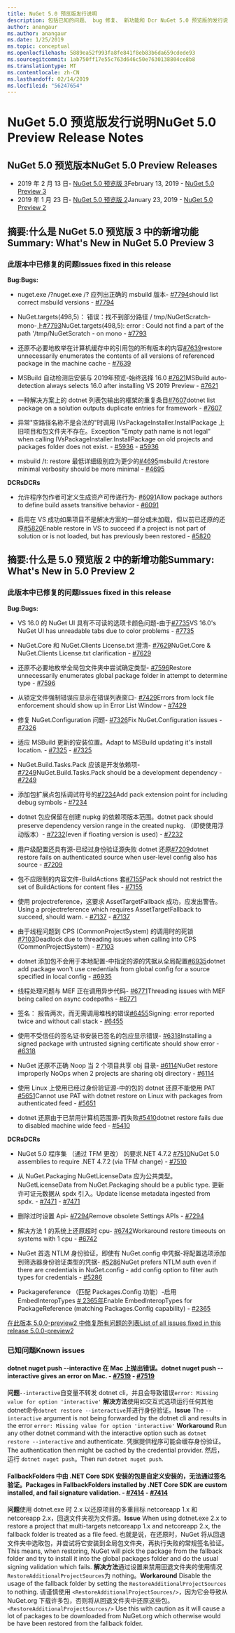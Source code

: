 ```yaml
---
title: NuGet 5.0 预览版发行说明
description: 包括已知的问题、 bug 修复、 新功能和 Dcr NuGet 5.0 预览版的发行说明。
author: anangaur
ms.author: anangaur
ms.date: 1/25/2019
ms.topic: conceptual
ms.openlocfilehash: 5889ea52f993fa8fe841f8eb83b6da659cdede93
ms.sourcegitcommit: 1ab750ff17e55c763d646c50e7630138804ce8b8
ms.translationtype: MT
ms.contentlocale: zh-CN
ms.lasthandoff: 02/14/2019
ms.locfileid: "56247654"
---
```

# <a name="nuget-50-preview-release-notes"></a><span data-ttu-id="27326-103">NuGet 5.0 预览版发行说明</span><span class="sxs-lookup"><span data-stu-id="27326-103">NuGet 5.0 Preview Release Notes</span></span>

## <a name="nuget-50-preview-releases"></a><span data-ttu-id="27326-104">NuGet 5.0 预览版本</span><span class="sxs-lookup"><span data-stu-id="27326-104">NuGet 5.0 Preview Releases</span></span>

* <span data-ttu-id="27326-105">2019 年 2 月 13 日- [NuGet 5.0 预览版 3](#summary-whats-new-in-50-preview-3)</span><span class="sxs-lookup"><span data-stu-id="27326-105">February 13, 2019 - [NuGet 5.0 Preview 3](#summary-whats-new-in-50-preview-3)</span></span>
* <span data-ttu-id="27326-106">2019 年 1 月 23 日- [NuGet 5.0 预览版 2](#summary-whats-new-in-50-preview-2)</span><span class="sxs-lookup"><span data-stu-id="27326-106">January 23, 2019 - [NuGet 5.0 Preview 2](#summary-whats-new-in-50-preview-2)</span></span>

## <a name="summary-whats-new-in-nuget-50-preview-3"></a><span data-ttu-id="27326-107">摘要:什么是 NuGet 5.0 预览版 3 中的新增功能</span><span class="sxs-lookup"><span data-stu-id="27326-107">Summary: What's New in NuGet 5.0 Preview 3</span></span>

### <a name="issues-fixed-in-this-release"></a><span data-ttu-id="27326-108">此版本中已修复的问题</span><span class="sxs-lookup"><span data-stu-id="27326-108">Issues fixed in this release</span></span> 

<span data-ttu-id="27326-109">**Bug:**</span><span class="sxs-lookup"><span data-stu-id="27326-109">**Bugs:**</span></span>

* <span data-ttu-id="27326-110">nuget.exe /?</span><span class="sxs-lookup"><span data-stu-id="27326-110">nuget.exe /?</span></span> <span data-ttu-id="27326-111">应列出正确的 msbuild 版本- [#7794](https://github.com/NuGet/Home/issues/7794)</span><span class="sxs-lookup"><span data-stu-id="27326-111">should list correct msbuild versions - [#7794](https://github.com/NuGet/Home/issues/7794)</span></span>

* <span data-ttu-id="27326-112">NuGet.targets(498,5)： 错误：找不到部分路径 / tmp/NuGetScratch-mono-上[#7793](https://github.com/NuGet/Home/issues/7793)</span><span class="sxs-lookup"><span data-stu-id="27326-112">NuGet.targets(498,5): error : Could not find a part of the path '/tmp/NuGetScratch - on mono - [#7793](https://github.com/NuGet/Home/issues/7793)</span></span>

* <span data-ttu-id="27326-113">还原不必要地枚举在计算机缓存中的引用包的所有版本的内容[#7639](https://github.com/NuGet/Home/issues/7639)</span><span class="sxs-lookup"><span data-stu-id="27326-113">restore unnecessarily enumerates the contents of all versions of referenced package in the machine cache - [#7639](https://github.com/NuGet/Home/issues/7639)</span></span>

* <span data-ttu-id="27326-114">MSBuild 自动检测后安装与 2019年预览-始终选择 16.0 [#7621](https://github.com/NuGet/Home/issues/7621)</span><span class="sxs-lookup"><span data-stu-id="27326-114">MSBuild auto-detection always selects 16.0 after installing VS 2019 Preview - [#7621](https://github.com/NuGet/Home/issues/7621)</span></span>

* <span data-ttu-id="27326-115">一种解决方案上的 dotnet 列表包输出的框架的重复条目[#7607](https://github.com/NuGet/Home/issues/7607)</span><span class="sxs-lookup"><span data-stu-id="27326-115">dotnet list package on a solution outputs duplicate entries for framework - [#7607](https://github.com/NuGet/Home/issues/7607)</span></span>

* <span data-ttu-id="27326-116">异常"空路径名称不是合法的"时调用 IVsPackageInstaller.InstallPackage 上旧项目和包文件夹不存在。</span><span class="sxs-lookup"><span data-stu-id="27326-116">Exception "Empty path name is not legal" when calling IVsPackageInstaller.InstallPackage on old projects and packages folder does not exist.</span></span><span data-ttu-id="27326-117"> - [#5936](https://github.com/NuGet/Home/issues/5936)</span><span class="sxs-lookup"><span data-stu-id="27326-117"> - [#5936](https://github.com/NuGet/Home/issues/5936)</span></span>

* <span data-ttu-id="27326-118">msbuild /t: restore 最低详细级别应为更少的[#4695](https://github.com/NuGet/Home/issues/4695)</span><span class="sxs-lookup"><span data-stu-id="27326-118">msbuild /t:restore minimal verbosity should be more minimal - [#4695](https://github.com/NuGet/Home/issues/4695)</span></span>

<span data-ttu-id="27326-119">**DCRs**</span><span class="sxs-lookup"><span data-stu-id="27326-119">**DCRs**</span></span>

* <span data-ttu-id="27326-120">允许程序包作者可定义生成资产可传递行为- [#6091](https://github.com/NuGet/Home/issues/6091)</span><span class="sxs-lookup"><span data-stu-id="27326-120">Allow package authors to define build assets transitive behavior - [#6091](https://github.com/NuGet/Home/issues/6091)</span></span>

* <span data-ttu-id="27326-121">启用在 VS 成功如果项目不是解决方案的一部分或未加载，但以前已还原的还原[#5820](https://github.com/NuGet/Home/issues/5820)</span><span class="sxs-lookup"><span data-stu-id="27326-121">Enable restore in VS to succeed if a project is not part of solution or is not loaded, but has previously been restored - [#5820](https://github.com/NuGet/Home/issues/5820)</span></span>


## <a name="summary-whats-new-in-50-preview-2"></a><span data-ttu-id="27326-122">摘要:什么是 5.0 预览版 2 中的新增功能</span><span class="sxs-lookup"><span data-stu-id="27326-122">Summary: What's New in 5.0 Preview 2</span></span>

### <a name="issues-fixed-in-this-release"></a><span data-ttu-id="27326-123">此版本中已修复的问题</span><span class="sxs-lookup"><span data-stu-id="27326-123">Issues fixed in this release</span></span>

<span data-ttu-id="27326-124">**Bug:**</span><span class="sxs-lookup"><span data-stu-id="27326-124">**Bugs:**</span></span>

* <span data-ttu-id="27326-125">VS 16.0 的 NuGet UI 具有不可读的选项卡颜色问题-由于[#7735](https://github.com/NuGet/Home/issues/7735)</span><span class="sxs-lookup"><span data-stu-id="27326-125">VS 16.0's NuGet UI has unreadable tabs due to color problems - [#7735](https://github.com/NuGet/Home/issues/7735)</span></span>

* <span data-ttu-id="27326-126">NuGet.Core 和 NuGet.Clients License.txt 澄清- [#7629](https://github.com/NuGet/Home/issues/7629)</span><span class="sxs-lookup"><span data-stu-id="27326-126">NuGet.Core & NuGet.Clients License.txt clarification - [#7629](https://github.com/NuGet/Home/issues/7629)</span></span>

* <span data-ttu-id="27326-127">还原不必要地枚举全局包文件夹中尝试确定类型- [#7596](https://github.com/NuGet/Home/issues/7596)</span><span class="sxs-lookup"><span data-stu-id="27326-127">Restore unnecessarily enumerates global package folder in attempt to determine type - [#7596](https://github.com/NuGet/Home/issues/7596)</span></span>

* <span data-ttu-id="27326-128">从锁定文件强制错误应显示在错误列表窗口- [#7429](https://github.com/NuGet/Home/issues/7429)</span><span class="sxs-lookup"><span data-stu-id="27326-128">Errors from lock file enforcement should show up in Error List Window - [#7429](https://github.com/NuGet/Home/issues/7429)</span></span>

* <span data-ttu-id="27326-129">修复 NuGet.Configuration 问题- [#7326](https://github.com/NuGet/Home/issues/7326)</span><span class="sxs-lookup"><span data-stu-id="27326-129">Fix NuGet.Configuration issues - [#7326](https://github.com/NuGet/Home/issues/7326)</span></span>

* <span data-ttu-id="27326-130">适应 MSBuild 更新的安装位置。</span><span class="sxs-lookup"><span data-stu-id="27326-130">Adapt to MSBuild updating it's install location.</span></span><span data-ttu-id="27326-131">  - [#7325](https://github.com/NuGet/Home/issues/7325)</span><span class="sxs-lookup"><span data-stu-id="27326-131">  - [#7325](https://github.com/NuGet/Home/issues/7325)</span></span>

* <span data-ttu-id="27326-132">NuGet.Build.Tasks.Pack 应该是开发依赖项- [#7249](https://github.com/NuGet/Home/issues/7249)</span><span class="sxs-lookup"><span data-stu-id="27326-132">NuGet.Build.Tasks.Pack should be a development dependency - [#7249](https://github.com/NuGet/Home/issues/7249)</span></span>

* <span data-ttu-id="27326-133">添加包扩展点包括调试符号的[#7234](https://github.com/NuGet/Home/issues/7234)</span><span class="sxs-lookup"><span data-stu-id="27326-133">Add pack extension point for including debug symbols - [#7234](https://github.com/NuGet/Home/issues/7234)</span></span>

* <span data-ttu-id="27326-134">dotnet 包应保留在创建 nupkg 的依赖项版本范围。</span><span class="sxs-lookup"><span data-stu-id="27326-134">dotnet pack should preserve dependency version range in the created nupkg.</span></span> <span data-ttu-id="27326-135">（即使使用浮动版本）- [#7232](https://github.com/NuGet/Home/issues/7232)</span><span class="sxs-lookup"><span data-stu-id="27326-135">(even if floating version is used) - [#7232](https://github.com/NuGet/Home/issues/7232)</span></span>

* <span data-ttu-id="27326-136">用户级配置还具有源-已经过身份验证源失败 dotnet 还原[#7209](https://github.com/NuGet/Home/issues/7209)</span><span class="sxs-lookup"><span data-stu-id="27326-136">dotnet restore fails on authenticated source when user-level config also has source - [#7209](https://github.com/NuGet/Home/issues/7209)</span></span>

* <span data-ttu-id="27326-137">包不应限制的内容文件-BuildActions 套[#7155](https://github.com/NuGet/Home/issues/7155)</span><span class="sxs-lookup"><span data-stu-id="27326-137">Pack should not restrict the set of BuildActions for content files - [#7155](https://github.com/NuGet/Home/issues/7155)</span></span>

* <span data-ttu-id="27326-138">使用 projectreference，这要求 AssetTargetFallback 成功，应发出警告。</span><span class="sxs-lookup"><span data-stu-id="27326-138">Using a projectreference which requires AssetTargetFallback to succeed, should warn.</span></span><span data-ttu-id="27326-139"> - [#7137](https://github.com/NuGet/Home/issues/7137)</span><span class="sxs-lookup"><span data-stu-id="27326-139"> - [#7137](https://github.com/NuGet/Home/issues/7137)</span></span>

* <span data-ttu-id="27326-140">由于线程问题到 CPS (CommonProjectSystem) 的调用时的死锁[#7103](https://github.com/NuGet/Home/issues/7103)</span><span class="sxs-lookup"><span data-stu-id="27326-140">Deadlock due to threading issues when calling into CPS (CommonProjectSystem) - [#7103](https://github.com/NuGet/Home/issues/7103)</span></span>

* <span data-ttu-id="27326-141">dotnet 添加包不会用于本地配置-中指定的源的凭据从全局配置[#6935](https://github.com/NuGet/Home/issues/6935)</span><span class="sxs-lookup"><span data-stu-id="27326-141">dotnet add package won't use credentials from global config for a source specified in local config - [#6935](https://github.com/NuGet/Home/issues/6935)</span></span>

* <span data-ttu-id="27326-142">线程处理问题与 MEF 正在调用异步代码- [#6771](https://github.com/NuGet/Home/issues/6771)</span><span class="sxs-lookup"><span data-stu-id="27326-142">Threading issues with MEF being called on async codepaths - [#6771](https://github.com/NuGet/Home/issues/6771)</span></span>

* <span data-ttu-id="27326-143">签名： 报告两次，而无需调用堆栈的错误[#6455](https://github.com/NuGet/Home/issues/6455)</span><span class="sxs-lookup"><span data-stu-id="27326-143">Signing:  error reported twice and without call stack - [#6455](https://github.com/NuGet/Home/issues/6455)</span></span>

* <span data-ttu-id="27326-144">使用不受信任的签名证书安装已签名的包应显示错误- [#6318](https://github.com/NuGet/Home/issues/6318)</span><span class="sxs-lookup"><span data-stu-id="27326-144">Installing a signed package with untrusted signing certificate should show error - [#6318](https://github.com/NuGet/Home/issues/6318)</span></span>

* <span data-ttu-id="27326-145">NuGet 还原不正确 Noop 当 2 个项目共享 obj 目录- [#6114](https://github.com/NuGet/Home/issues/6114)</span><span class="sxs-lookup"><span data-stu-id="27326-145">NuGet restore improperly NoOps when 2 projects are sharing obj directory - [#6114](https://github.com/NuGet/Home/issues/6114)</span></span>

* <span data-ttu-id="27326-146">使用 Linux 上使用已经过身份验证源-中的包的 dotnet 还原不能使用 PAT [#5651](https://github.com/NuGet/Home/issues/5651)</span><span class="sxs-lookup"><span data-stu-id="27326-146">Cannot use PAT with dotnet restore on Linux with packages from authenticated feed - [#5651](https://github.com/NuGet/Home/issues/5651)</span></span>

* <span data-ttu-id="27326-147">dotnet 还原由于已禁用计算机范围源-而失败[#5410](https://github.com/NuGet/Home/issues/5410)</span><span class="sxs-lookup"><span data-stu-id="27326-147">dotnet restore fails due to disabled machine wide feed - [#5410](https://github.com/NuGet/Home/issues/5410)</span></span>

<span data-ttu-id="27326-148">**DCRs**</span><span class="sxs-lookup"><span data-stu-id="27326-148">**DCRs**</span></span>

* <span data-ttu-id="27326-149">NuGet 5.0 程序集 （通过 TFM 更改） 的要求.NET 4.7.2 [#7510](https://github.com/NuGet/Home/issues/7510)</span><span class="sxs-lookup"><span data-stu-id="27326-149">NuGet 5.0 assemblies to require .NET 4.7.2 (via TFM change) - [#7510](https://github.com/NuGet/Home/issues/7510)</span></span>

* <span data-ttu-id="27326-150">从 NuGet.Packaging NuGetLicenseData 应为公共类型。</span><span class="sxs-lookup"><span data-stu-id="27326-150">NuGetLicenseData from NuGet.Packaging should be a public type.</span></span> <span data-ttu-id="27326-151">更新许可证元数据从 spdx 引入。</span><span class="sxs-lookup"><span data-stu-id="27326-151">Update license metadata ingested from spdx.</span></span><span data-ttu-id="27326-152"> - [#7471](https://github.com/NuGet/Home/issues/7471)</span><span class="sxs-lookup"><span data-stu-id="27326-152"> - [#7471](https://github.com/NuGet/Home/issues/7471)</span></span>

* <span data-ttu-id="27326-153">删除过时设置 Api- [#7294](https://github.com/NuGet/Home/issues/7294)</span><span class="sxs-lookup"><span data-stu-id="27326-153">Remove obsolete Settings APIs - [#7294](https://github.com/NuGet/Home/issues/7294)</span></span>

* <span data-ttu-id="27326-154">解决方法 1 的系统上还原超时 cpu- [#6742](https://github.com/NuGet/Home/issues/6742)</span><span class="sxs-lookup"><span data-stu-id="27326-154">Workaround restore timeouts on systems with 1 cpu - [#6742](https://github.com/NuGet/Home/issues/6742)</span></span>

* <span data-ttu-id="27326-155">NuGet 首选 NTLM 身份验证，即使有 NuGet.config 中凭据-将配置选项添加到筛选器身份验证类型的凭据- [#5286](https://github.com/NuGet/Home/issues/5286)</span><span class="sxs-lookup"><span data-stu-id="27326-155">NuGet prefers NTLM auth even if there are credentials in NuGet.config - add config option to filter auth types for credentials - [#5286](https://github.com/NuGet/Home/issues/5286)</span></span>

* <span data-ttu-id="27326-156">Packagereference （匹配 Packages.Config 功能）-启用 EmbedInteropTypes [# 2365年](https://github.com/NuGet/Home/issues/2365)</span><span class="sxs-lookup"><span data-stu-id="27326-156">Enable EmbedInteropTypes for PackageReference (matching Packages.Config capability) - [#2365](https://github.com/NuGet/Home/issues/2365)</span></span>

[<span data-ttu-id="27326-157">在此版本 5.0.0-preview2 中修复所有问题的列表</span><span class="sxs-lookup"><span data-stu-id="27326-157">List of all issues fixed in this release 5.0.0-preview2</span></span>](https://github.com/NuGet/Home/issues?q=is%3Aissue+is%3Aclosed+milestone%3A%224.9.2")

### <a name="known-issues"></a><span data-ttu-id="27326-158">已知问题</span><span class="sxs-lookup"><span data-stu-id="27326-158">Known issues</span></span>

#### <a name="dotnet-nuget-push---interactive-gives-an-error-on-mac---7519httpsgithubcomnugethomeissues7519"></a><span data-ttu-id="27326-159">dotnet nuget push --interactive 在 Mac 上抛出错误。</span><span class="sxs-lookup"><span data-stu-id="27326-159">dotnet nuget push --interactive gives an error on Mac.</span></span><span data-ttu-id="27326-160"> - [#7519](https://github.com/NuGet/Home/issues/7519)</span><span class="sxs-lookup"><span data-stu-id="27326-160"> - [#7519](https://github.com/NuGet/Home/issues/7519)</span></span>
<span data-ttu-id="27326-161">**问题**`--interactive`自变量不转发 dotnet cli，并且会导致错误`error: Missing value for option 'interactive'` 
**解决方法**使用如交互式选项运行任何其他dotnet命令`dotnet restore --interactive`并进行身份验证。</span><span class="sxs-lookup"><span data-stu-id="27326-161">**Issue** The `--interactive` argument is not being forwarded by the dotnet cli and results in the error `error: Missing value for option 'interactive'`
**Workaround** Run any other dotnet command with the interactive option such as `dotnet restore --interactive` and authenticate.</span></span> <span data-ttu-id="27326-162">凭据提供程序可能会缓存身份验证。</span><span class="sxs-lookup"><span data-stu-id="27326-162">The authentication then might be cached by the credential provider.</span></span> <span data-ttu-id="27326-163">然后，运行 `dotnet nuget push`。</span><span class="sxs-lookup"><span data-stu-id="27326-163">Then run `dotnet nuget push`.</span></span>

#### <a name="packages-in-fallbackfolders-installed-by-net-core-sdk-are-custom-installed-and-fail-signature-validation---7414httpsgithubcomnugethomeissues7414"></a><span data-ttu-id="27326-164">FallbackFolders 中由 .NET Core SDK 安装的包是自定义安装的，无法通过签名验证。</span><span class="sxs-lookup"><span data-stu-id="27326-164">Packages in FallbackFolders installed by .NET Core SDK are custom installed, and fail signature validation.</span></span><span data-ttu-id="27326-165"> - [#7414](https://github.com/NuGet/Home/issues/7414)</span><span class="sxs-lookup"><span data-stu-id="27326-165"> - [#7414](https://github.com/NuGet/Home/issues/7414)</span></span>
<span data-ttu-id="27326-166">**问题**使用 dotnet.exe 时 2.x 以还原项目的多重目标 netcoreapp 1.x 和 netcoreapp 2.x，回退文件夹视为文件源。</span><span class="sxs-lookup"><span data-stu-id="27326-166">**Issue** When using dotnet.exe 2.x to restore a project that multi-targets netcoreapp 1.x and netcoreapp 2.x, the fallback folder is treated as a file feed.</span></span> <span data-ttu-id="27326-167">也就是说，在还原时，NuGet 将从回退文件夹中选取包，并尝试将它安装到全局包文件夹，再执行失败的常规签名验证。</span><span class="sxs-lookup"><span data-stu-id="27326-167">This means, when restoring, NuGet will pick the package from the fallback folder and try to install it into the global packages folder and do the usual signing validation which fails.</span></span>
<span data-ttu-id="27326-168">**解决方法**通过设置来禁用回退文件夹的使用情况`RestoreAdditionalProjectSources`为 nothing。</span><span class="sxs-lookup"><span data-stu-id="27326-168">**Workaround** Disable the usage of the fallback folder by setting the `RestoreAdditionalProjectSources` to nothing.</span></span> <span data-ttu-id="27326-169">请谨慎使用 `<RestoreAdditionalProjectSources/>`，因为它会导致从 NuGet.org 下载许多包，否则将从回退文件夹中还原这些包。</span><span class="sxs-lookup"><span data-stu-id="27326-169">`<RestoreAdditionalProjectSources/>` Use this with caution as it will cause a lot of packages to be downloaded from NuGet.org which otherwise would be have been restored from the fallback folder.</span></span>
